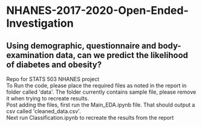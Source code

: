 # NHANES-2017-2020-Open-Ended-Investigation
## Using demographic, questionnaire and body-examination data, can we predict the likelihood of diabetes and obesity?
Repo for STATS 503 NHANES project \
To Run the code, please place the required files as noted in the report in folder called 'data'. The folder currently contains sample file, please remove it when trying to recreate results. \
Post adding the files, first run the Main_EDA.ipynb file. That should output a csv called 'cleaned_data.csv'. \
Next run Classification.ipynb to recreate the results from the report
